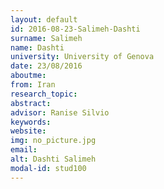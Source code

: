 ```yaml
---
layout: default 
id: 2016-08-23-Salimeh-Dashti
surname: Salimeh
name: Dashti
university: University of Genova
date: 23/08/2016
aboutme: 
from: Iran
research_topic: 
abstract: 
advisor: Ranise Silvio
keywords: 
website: 
img: no_picture.jpg
email: 
alt: Dashti Salimeh
modal-id: stud100
---
```

